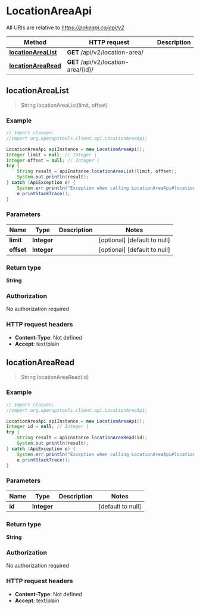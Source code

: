 # LocationAreaApi

All URIs are relative to *https://pokeapi.co/api/v2*

Method | HTTP request | Description
------------- | ------------- | -------------
[**locationAreaList**](LocationAreaApi.md#locationAreaList) | **GET** /api/v2/location-area/ | 
[**locationAreaRead**](LocationAreaApi.md#locationAreaRead) | **GET** /api/v2/location-area/{id}/ | 



## locationAreaList

> String locationAreaList(limit, offset)



### Example

```java
// Import classes:
//import org.openapitools.client.api.LocationAreaApi;

LocationAreaApi apiInstance = new LocationAreaApi();
Integer limit = null; // Integer | 
Integer offset = null; // Integer | 
try {
    String result = apiInstance.locationAreaList(limit, offset);
    System.out.println(result);
} catch (ApiException e) {
    System.err.println("Exception when calling LocationAreaApi#locationAreaList");
    e.printStackTrace();
}
```

### Parameters


Name | Type | Description  | Notes
------------- | ------------- | ------------- | -------------
 **limit** | **Integer**|  | [optional] [default to null]
 **offset** | **Integer**|  | [optional] [default to null]

### Return type

**String**

### Authorization

No authorization required

### HTTP request headers

- **Content-Type**: Not defined
- **Accept**: text/plain


## locationAreaRead

> String locationAreaRead(id)



### Example

```java
// Import classes:
//import org.openapitools.client.api.LocationAreaApi;

LocationAreaApi apiInstance = new LocationAreaApi();
Integer id = null; // Integer | 
try {
    String result = apiInstance.locationAreaRead(id);
    System.out.println(result);
} catch (ApiException e) {
    System.err.println("Exception when calling LocationAreaApi#locationAreaRead");
    e.printStackTrace();
}
```

### Parameters


Name | Type | Description  | Notes
------------- | ------------- | ------------- | -------------
 **id** | **Integer**|  | [default to null]

### Return type

**String**

### Authorization

No authorization required

### HTTP request headers

- **Content-Type**: Not defined
- **Accept**: text/plain

